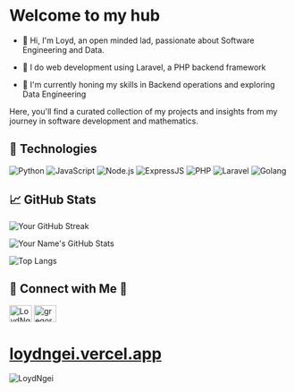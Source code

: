 # Welcome to my hub


- 👋 Hi, I'm Loyd, an open minded lad, passionate about Software Engineering and Data.
  
- 👀 I do web development using Laravel, a PHP backend framework
  
- 🌱 I'm currently honing my skills in Backend operations and exploring Data Engineering

Here, you'll find a curated collection of my projects and insights from my journey in software development and mathematics.



## 🔧 Technologies


![Python](https://img.shields.io/badge/-Python-3776AB?style=flat-square&logo=python&logoColor=white)  ![JavaScript](https://img.shields.io/badge/-JavaScript-F7DF1E?style=flat-square&logo=javascript&logoColor=black)  ![Node.js](https://img.shields.io/badge/-Node.js-339933?style=flat-square&logo=node.js&logoColor=white)
  ![ExpressJS](https://img.shields.io/badge/-ExpressJS-000000?style=flat-square&logo=express&logoColor=white)  ![PHP](https://img.shields.io/badge/-PHP-777BB4?style=flat-square&logo=php&logoColor=white)  ![Laravel](https://img.shields.io/badge/-Laravel-FF2D20?style=flat-square&logo=laravel&logoColor=white)  ![Golang](https://img.shields.io/badge/-Golang-00ADD8?style=flat-square&logo=go&logoColor=white)





## 📈 GitHub Stats


![Your GitHub Streak](https://github-readme-streak-stats.herokuapp.com/?user=LoydNgei&theme=dark)


![Your Name's GitHub Stats](https://github-readme-stats.vercel.app/api?username=LoydNgei&show_icons=true&theme=dark)


![Top Langs](https://github-readme-stats.vercel.app/api/top-langs/?username=LoydNgei&layout=compact&theme=dark)



## 🔗 Connect with Me    📲

  
<a href="https://twitter.com/NgeiLoyd" target="blank"><img align="center" src="https://raw.githubusercontent.com/rahuldkjain/github-profile-readme-generator/master/src/images/icons/Social/twitter.svg" alt="LoydNgei" height="30" width="40" /></a>   <a href="https://www.linkedin.com/in/loyd-ngei-151736231/" target="blank"><img align="center" src="https://raw.githubusercontent.com/rahuldkjain/github-profile-readme-generator/master/src/images/icons/Social/linked-in-alt.svg" alt="gregory opondi" height="30" width="40" /></a>

# [loydngei.vercel.app](https://loydngei.vercel.app/)



<p align="left"> <img src="https://komarev.com/ghpvc/?username=LoydNgei&label=Profile%20views&color=0e75b6&style=flat" alt="LoydNgei" /> </p>
